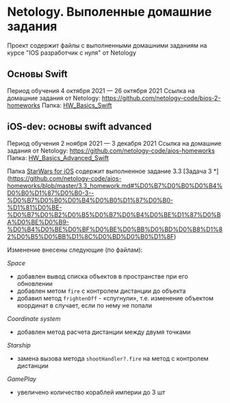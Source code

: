 # Netology. Выполенные домашние задания

Проект содержит файлы с выполненными домашними заданиям на курсе "IOS разработчик с нуля" от Netology

## Основы Swift 
Период обучения  4 октября 2021 — 26 октября 2021
Ссылка на домашние задания от Netology: https://github.com/netology-code/bios-2-homeworks
Папка:  [HW_Basics_Swift](https://github.com/AleshaTaguch/Netology/tree/main/HW_Basics_Swift%20)


## iOS-dev: основы swift advanced
Период обучения  2 ноября 2021 — 3 декабря 2021
Ссылка на домашние задания от Netology: https://github.com/netology-code/aios-homeworks
Папка:  [HW_Basics_Advanced_Swift](https://github.com/AleshaTaguch/Netology/tree/main/HW_Basics_Advanced_Swift)

Папка [StarWars for iOS](https://github.com/AleshaTaguch/Netology/tree/main/StarWars%20for%20iOS) содержит выполненное задание 3.3 [Задача 3 *] (https://github.com/netology-code/aios-homeworks/blob/master/3.3_homework.md#%D0%B7%D0%B0%D0%B4%D0%B0%D1%87%D0%B0-3--%D0%B7%D0%B0%D0%B4%D0%B0%D1%87%D0%B0-%D1%81%D0%BE-%D0%B7%D0%B2%D0%B5%D0%B7%D0%B4%D0%BE%D1%87%D0%BA%D0%BE%D0%B9-%D0%B4%D0%BE%D0%BF%D0%BE%D0%BB%D0%BD%D0%B8%D1%82%D0%B5%D0%BB%D1%8C%D0%BD%D0%B0%D1%8F)

Изменение внесены следующие (по файлам):

*Space*

* добавлен вывод списка объектов в пространстве при его обновлении
* добавлен метом `fire` с контролем дистанции до объекта
* добавил метод `frightenOff` - «спугнули», т.е. изменение объектом координат в случает, если по нему не попали

*Coordinate system*

* добавлен метод расчета дистанции между двумя точками

*Starship*

* замена вызова метода `shootHandler?.fire` на метод с контролем дистанции

*GamePlay*

* увеличено количество кораблей империи до 3 шт
